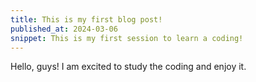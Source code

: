 ```yaml
---
title: This is my first blog post!
published_at: 2024-03-06
snippet: This is my first session to learn a coding!
---
```


Hello, guys! I am excited to study the coding and enjoy it.

<!-- ![a coffce draw in my spare time](/static/240306_first_post/cafe.jpg)

# This is h1

## This is h2

_underline_

**bold** -->
